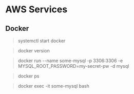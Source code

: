 # AWS Services

## Docker

>systemctl start docker

>docker version

>docker run --name some-mysql -p 3306:3306 -e MYSQL_ROOT_PASSWORD=my-secret-pw -d mysql

>docker ps

>docker exec -it some-mysql bash
